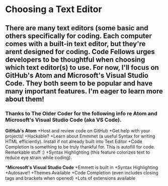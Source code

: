 # Choosing a Text Editor 

## There are many text editors (some basic and others specifically for coding. Each computer comes with a built-in text editor, but they're arent designed for coding. Code Fellows urges developers to be thoughtful when choosing which text editor(s) to use. For now, I'll focus on GitHub's Atom and Microsoft's Visual Studio Code. They both seem to be popular and have many important features. I'm eager to learn more about them! 
### Thanks to The Older Coder for the following info re Atom and Microsoft's Visual Studio Code (aka VS Code).

  **GitHub's Atom**
  +Host and review code on GitHub
  +Get help with your projects!
  +Hackable? 
  +Learn about Emmmet (a useful Syntax for writing HTML efficiently). Install if not already built into Text Editor
  +Code Completion is something to be truly thankful for. This is autofill for code. Remarkable stuff :)
  +Syntax Highlighting (this feature colorizes text to reduce eye strain while coding).
  
  
  ***Microsoft's Visual Studio Code**
  +Emmett is built in
  +Syntax Highlighting
  +Autosave!!
  +Themes Available
  +Code Completion (even includes closing tags and brackets when opened)
  +Lots of extensions available
  
  
